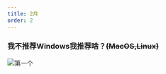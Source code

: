 ```yaml
---
title: 2月
order: 2
---
```


### 我不推荐Windows我推荐啥？<s>(MacOS,Linux)</s>   
![第一个](https://img.yyyyt.top/vuepress/blog/photo/2024/2/MicrosftWindowsSuggest.png)